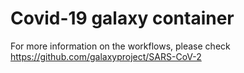 # Covid-19 galaxy container

For more information on the workflows, please check https://github.com/galaxyproject/SARS-CoV-2